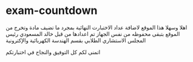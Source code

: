 # exam-countdown

اهلا وسهلا هذا الموقع لاضافة عداد الاختبارت النهائية بمجرد ما تضيف مادة وتخرج من الموقع بتبقى محفوظه من نفس الجهاز 
تم اعدادها من قبل خالد المسعودي رئيس المجلس الاستشاري الطلابي بقسم الهندسة الكهربائية والإكترونية

اتمنى لكم كل التوفيق والنجاح في اختبارتكم
